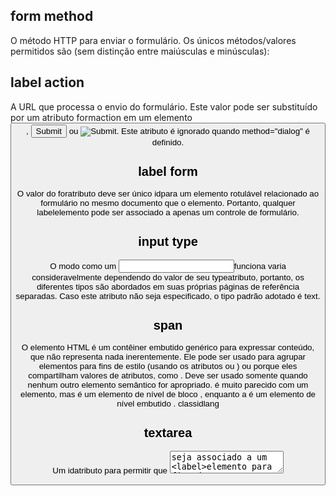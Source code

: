 
## form method
O método HTTP para enviar o formulário. Os únicos métodos/valores permitidos são (sem distinção entre maiúsculas e minúsculas):

## label action
A URL que processa o envio do formulário. Este valor pode ser substituído por um atributo formaction em um elemento <button>, <input type="submit"> ou <input type="image">. Este atributo é ignorado quando method="dialog" é definido.

## label form
O valor do foratributo deve ser único idpara um elemento rotulável relacionado ao formulário no mesmo documento que o <label>elemento. Portanto, qualquer labelelemento pode ser associado a apenas um controle de formulário.

## input type
O modo como um <input>funciona varia consideravelmente dependendo do valor de seu typeatributo, portanto, os diferentes tipos são abordados em suas próprias páginas de referência separadas. Caso este atributo não seja especificado, o tipo padrão adotado é text.

## span
O elemento HTML é um contêiner embutido genérico para expressar conteúdo, que não representa nada inerentemente. Ele pode ser usado para agrupar elementos para fins de estilo (usando os atributos ou ) ou porque eles compartilham valores de atributos, como . Deve ser usado somente quando nenhum outro elemento semântico for apropriado. é muito parecido com um elemento, mas é um elemento de nível de bloco , enquanto a é um elemento de nível embutido .<span> classidlang<span><div><div><span>

## textarea
Um idatributo para permitir que <textarea>seja associado a um <label>elemento para fins de acessibilidade

## button
 <form>elemento ao qual associar o botão (seu formulário proprietário ). O valor deste atributo deve ser o idde <form>a no mesmo documento. (Se este atributo não estiver definido, será <button>associado ao seu <form>elemento ancestral, se houver.)

Este atributo permite associar <button>elementos a <form>s em qualquer lugar do documento, não apenas dentro de um <form>. Também pode substituir um <form>elemento ancestral.

## email
Um campo para editar um endereço de e-mail. O valor do campo é validado para estar vazio ou ter um único endereço de e-mail válido antes de ser enviado. As pseudoclasses CSS :valid e :invalid são aplicadas apropriadamente.

## form action
A URL que processa o envio do formulário. Este valor pode ser substituído por um formactionatributo em um elemento <button>, <input type="submit">ou <input type="image">. Este atributo é ignorado quando method="dialog"definido.

## name
O nome do formulário. O valor não deve ser a string vazia e deve ser único entre os formelementos da coleção de formulários em que está, se houver.

### id
O atributo global define um identificador (ID) que deve ser único em todo o documento. Sua finalidade é identificar o elemento ao vincular (usando um identificador de fragmento ), criar scripts ou estilizar (com CSS ).id

## form post
O método POST; dados do formulário enviados como o corpo da solicitação.

## emil 
linha 12

![código.do.projeto](img/codigo.png)